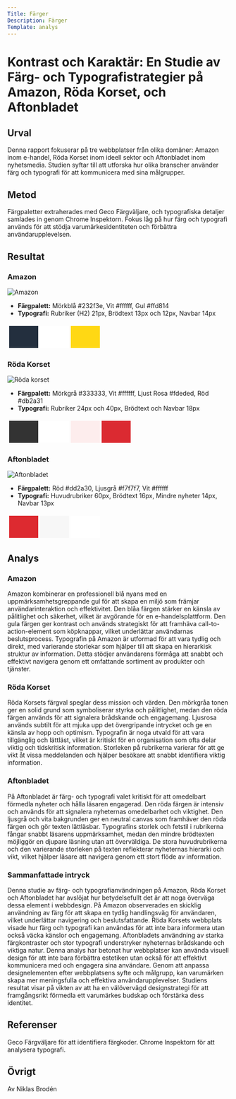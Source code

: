 ```yaml
---
Title: Färger
Description: Färger
Template: analys
---
```

# Kontrast och Karaktär: En Studie av Färg- och Typografistrategier på Amazon, Röda Korset, och Aftonbladet

## Urval

Denna rapport fokuserar på tre webbplatser från olika domäner: Amazon inom e-handel, Röda Korset inom ideell sektor och Aftonbladet inom nyhetsmedia. Studien syftar till att utforska hur olika branscher använder färg och typografi för att kommunicera med sina målgrupper.

## Metod

Färgpaletter extraherades med Geco Färgväljare, och typografiska detaljer samlades in genom Chrome Inspektorn. Fokus låg på hur färg och typografi används för att stödja varumärkesidentiteten och förbättra användarupplevelsen.

## Resultat

### Amazon

<img id="amazon" class="main-image" src="../assets/img/amazon2.jpg" alt="Amazon">

- **Färgpalett:** Mörkblå #232f3e, Vit #ffffff, Gul #ffd814
- **Typografi:** Rubriker (H2) 21px, Brödtext 13px och 12px, Navbar 14px

<!-- HTML-kod för färgpalett -->
<table style="border-spacing: 4px; border-collapse: separate">
<tr>
<td style="height: 50px; width: 50px; background-color: #232f3e"></td>
<td style="height: 50px; width: 50px; background-color: #ffffff"></td>
<td style="height: 50px; width: 50px; background-color: #ffd814"></td>
</tr>
</table>

### Röda Korset

<img id="roda_korset" class="main-image" src="../assets/img/roda_korset2.png" alt="Röda korset">

- **Färgpalett:** Mörkgrå #333333, Vit #ffffff, Ljust Rosa #fdeded, Röd #db2a31
- **Typografi:** Rubriker 24px och 40px, Brödtext och Navbar 18px

<!-- HTML-kod för färgpalett -->
<table style="border-spacing: 4px; border-collapse: separate">
<tr>
<td style="height: 50px; width: 50px; background-color: #333333"></td>
<td style="height: 50px; width: 50px; background-color: #ffffff"></td>
<td style="height: 50px; width: 50px; background-color: #fdeded"></td>
<td style="height: 50px; width: 50px; background-color: #db2a31"></td>
</tr>
</table>

### Aftonbladet

<img id="aftonbladet" class="main-image" src="../assets/img/afton2.png" alt="Aftonbladet">

- **Färgpalett:** Röd #dd2a30, Ljusgrå #f7f7f7, Vit #ffffff
- **Typografi:** Huvudrubriker 60px, Brödtext 16px, Mindre nyheter 14px, Navbar 13px

<!-- HTML-kod för färgpalett -->
<table style="border-spacing: 4px; border-collapse: separate">
<tr>
<td style="height: 50px; width: 50px; background-color: #dd2a30"></td>
<td style="height: 50px; width: 50px; background-color: #f7f7f7"></td>
<td style="height: 50px; width: 50px; background-color: #ffffff"></td>
</tr>
</table>


## Analys

### Amazon
Amazon kombinerar en professionell blå nyans med en uppmärksamhetsgreppande gul för att skapa en miljö som främjar användarinteraktion och effektivitet. Den blåa färgen stärker en känsla av pålitlighet och säkerhet, vilket är avgörande för en e-handelsplattform. Den gula färgen ger kontrast och används strategiskt för att framhäva call-to-action-element som köpknappar, vilket underlättar användarnas beslutsprocess. Typografin på Amazon är utformad för att vara tydlig och direkt, med varierande storlekar som hjälper till att skapa en hierarkisk struktur av information. Detta stödjer användarens förmåga att snabbt och effektivt navigera genom ett omfattande sortiment av produkter och tjänster.

### Röda Korset
Röda Korsets färgval speglar dess mission och värden. Den mörkgråa tonen ger en solid grund som symboliserar styrka och pålitlighet, medan den röda färgen används för att signalera brådskande och engagemang. Ljusrosa används subtilt för att mjuka upp det övergripande intrycket och ge en känsla av hopp och optimism. Typografin är noga utvald för att vara tillgänglig och lättläst, vilket är kritiskt för en organisation som ofta delar viktig och tidskritisk information. Storleken på rubrikerna varierar för att ge vikt åt vissa meddelanden och hjälper besökare att snabbt identifiera viktig information.

### Aftonbladet
På Aftonbladet är färg- och typografi valet kritiskt för att omedelbart förmedla nyheter och hålla läsaren engagerad. Den röda färgen är intensiv och används för att signalera nyheternas omedelbarhet och viktighet. Den ljusgrå och vita bakgrunden ger en neutral canvas som framhäver den röda färgen och gör texten lättläsbar. Typografins storlek och fetstil i rubrikerna fångar snabbt läsarens uppmärksamhet, medan den mindre brödtexten möjliggör en djupare läsning utan att överväldiga. De stora huvudrubrikerna och den varierande storleken på texten reflekterar nyheternas hierarki och vikt, vilket hjälper läsare att navigera genom ett stort flöde av information.

### Sammanfattade intryck
Denna studie av färg- och typografianvändningen på Amazon, Röda Korset och Aftonbladet har avslöjat hur betydelsefullt det är att noga överväga dessa element i webbdesign. På Amazon observerades en skicklig användning av färg för att skapa en tydlig handlingsväg för användaren, vilket underlättar navigering och beslutsfattande. Röda Korsets webbplats visade hur färg och typografi kan användas för att inte bara informera utan också väcka känslor och engagemang. Aftonbladets användning av starka färgkontraster och stor typografi understryker nyheternas brådskande och viktiga natur. Denna analys har betonat hur webbplatser kan använda visuell design för att inte bara förbättra estetiken utan också för att effektivt kommunicera med och engagera sina användare. Genom att anpassa designelementen efter webbplatsens syfte och målgrupp, kan varumärken skapa mer meningsfulla och effektiva användarupplevelser. Studiens resultat visar på vikten av att ha en välövervägd designstrategi för att framgångsrikt förmedla ett varumärkes budskap och förstärka dess identitet.

## Referenser

Geco Färgväljare för att identifiera färgkoder.
Chrome Inspektorn för att analysera typografi.


Övrigt
-----------------------
Av Niklas Brodén